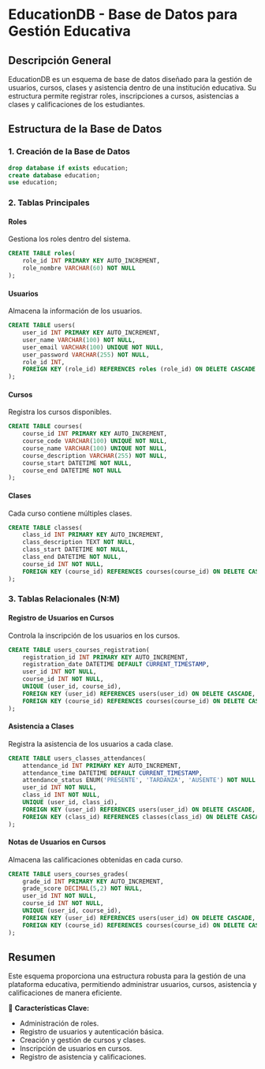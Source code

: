 

# EducationDB - Base de Datos para Gestión Educativa

## Descripción General
EducationDB es un esquema de base de datos diseñado para la gestión de usuarios, cursos, clases y asistencia dentro de una institución educativa. Su estructura permite registrar roles, inscripciones a cursos, asistencias a clases y calificaciones de los estudiantes.

## Estructura de la Base de Datos

### 1. Creación de la Base de Datos
```sql
drop database if exists education;
create database education;
use education;
```

### 2. Tablas Principales

#### Roles
Gestiona los roles dentro del sistema.
```sql
CREATE TABLE roles(
    role_id INT PRIMARY KEY AUTO_INCREMENT,
    role_nombre VARCHAR(60) NOT NULL
);
```

#### Usuarios
Almacena la información de los usuarios.
```sql
CREATE TABLE users(
    user_id INT PRIMARY KEY AUTO_INCREMENT,
    user_name VARCHAR(100) NOT NULL,
    user_email VARCHAR(100) UNIQUE NOT NULL,
    user_password VARCHAR(255) NOT NULL,
    role_id INT,
    FOREIGN KEY (role_id) REFERENCES roles (role_id) ON DELETE CASCADE
);
```

#### Cursos
Registra los cursos disponibles.
```sql
CREATE TABLE courses(
    course_id INT PRIMARY KEY AUTO_INCREMENT,
    course_code VARCHAR(100) UNIQUE NOT NULL,
    course_name VARCHAR(100) UNIQUE NOT NULL,
    course_description VARCHAR(255) NOT NULL,
    course_start DATETIME NOT NULL,
    course_end DATETIME NOT NULL
);
```

#### Clases
Cada curso contiene múltiples clases.
```sql
CREATE TABLE classes(
    class_id INT PRIMARY KEY AUTO_INCREMENT,
    class_description TEXT NOT NULL,
    class_start DATETIME NOT NULL,
    class_end DATETIME NOT NULL,
    course_id INT NOT NULL,
    FOREIGN KEY (course_id) REFERENCES courses(course_id) ON DELETE CASCADE
);
```

### 3. Tablas Relacionales (N:M)

#### Registro de Usuarios en Cursos
Controla la inscripción de los usuarios en los cursos.
```sql
CREATE TABLE users_courses_registration(
    registration_id INT PRIMARY KEY AUTO_INCREMENT,
    registration_date DATETIME DEFAULT CURRENT_TIMESTAMP,
    user_id INT NOT NULL,
    course_id INT NOT NULL,
    UNIQUE (user_id, course_id),
    FOREIGN KEY (user_id) REFERENCES users(user_id) ON DELETE CASCADE,
    FOREIGN KEY (course_id) REFERENCES courses(course_id) ON DELETE CASCADE
);
```

#### Asistencia a Clases
Registra la asistencia de los usuarios a cada clase.
```sql
CREATE TABLE users_classes_attendances(
    attendance_id INT PRIMARY KEY AUTO_INCREMENT,
    attendance_time DATETIME DEFAULT CURRENT_TIMESTAMP,
    attendance_status ENUM('PRESENTE', 'TARDANZA', 'AUSENTE') NOT NULL DEFAULT 'PRESENTE',
    user_id INT NOT NULL,
    class_id INT NOT NULL,
    UNIQUE (user_id, class_id),
    FOREIGN KEY (user_id) REFERENCES users(user_id) ON DELETE CASCADE,
    FOREIGN KEY (class_id) REFERENCES classes(class_id) ON DELETE CASCADE
);
```

#### Notas de Usuarios en Cursos
Almacena las calificaciones obtenidas en cada curso.
```sql
CREATE TABLE users_courses_grades(
    grade_id INT PRIMARY KEY AUTO_INCREMENT,
    grade_score DECIMAL(5,2) NOT NULL,
    user_id INT NOT NULL,
    course_id INT NOT NULL,
    UNIQUE (user_id, course_id),
    FOREIGN KEY (user_id) REFERENCES users(user_id) ON DELETE CASCADE,
    FOREIGN KEY (course_id) REFERENCES courses(course_id) ON DELETE CASCADE
);
```

## Resumen
Este esquema proporciona una estructura robusta para la gestión de una plataforma educativa, permitiendo administrar usuarios, cursos, asistencia y calificaciones de manera eficiente.

📌 **Características Clave:**
- Administración de roles.
- Registro de usuarios y autenticación básica.
- Creación y gestión de cursos y clases.
- Inscripción de usuarios en cursos.
- Registro de asistencia y calificaciones.

